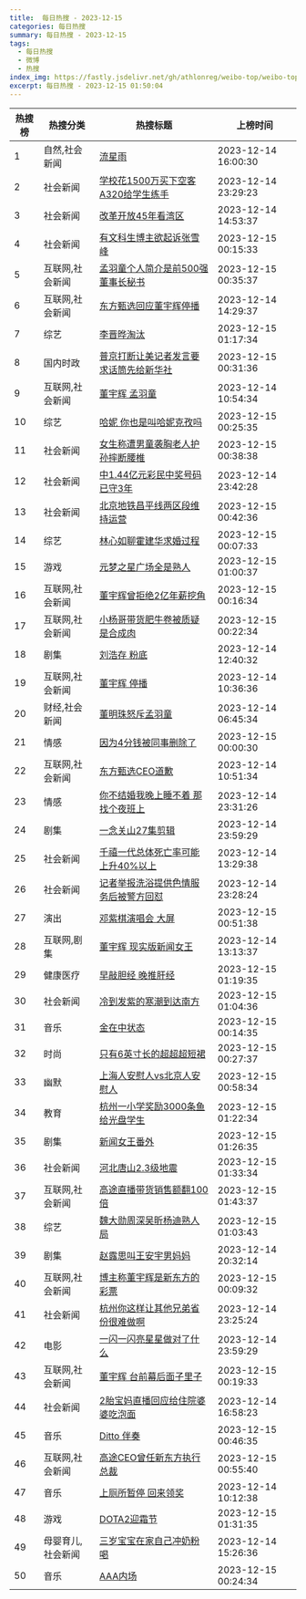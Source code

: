 ```yaml
---
title:  每日热搜 - 2023-12-15
categories: 每日热搜
summary: 每日热搜 - 2023-12-15
tags:
  - 每日热搜
  - 微博
  - 热搜
index_img: https://fastly.jsdelivr.net/gh/athlonreg/weibo-top/weibo-top.jpeg
excerpt: 每日热搜 - 2023-12-15 01:50:04
---
```


| 热搜榜 | 热搜分类 | 热搜标题 | 上榜时间 |
| --- | --- | --- | --- |
| 1 | 自然,社会新闻 | [流星雨](https://s.weibo.com/weibo%3Fq%3D%2523%E6%B5%81%E6%98%9F%E9%9B%A8%2523) | 2023-12-14 16:00:30 | 
| 2 | 社会新闻 | [学校花1500万买下空客A320给学生练手](https://s.weibo.com/weibo%3Fq%3D%2523%E5%AD%A6%E6%A0%A1%E8%8A%B11500%E4%B8%87%E4%B9%B0%E4%B8%8B%E7%A9%BA%E5%AE%A2A320%E7%BB%99%E5%AD%A6%E7%94%9F%E7%BB%83%E6%89%8B%2523) | 2023-12-14 23:29:23 | 
| 3 | 社会新闻 | [改革开放45年看湾区](https://s.weibo.com/weibo%3Fq%3D%2523%E6%94%B9%E9%9D%A9%E5%BC%80%E6%94%BE45%E5%B9%B4%E7%9C%8B%E6%B9%BE%E5%8C%BA%2523) | 2023-12-14 14:53:37 | 
| 4 | 社会新闻 | [有文科生博主欲起诉张雪峰](https://s.weibo.com/weibo%3Fq%3D%2523%E6%9C%89%E6%96%87%E7%A7%91%E7%94%9F%E5%8D%9A%E4%B8%BB%E6%AC%B2%E8%B5%B7%E8%AF%89%E5%BC%A0%E9%9B%AA%E5%B3%B0%2523) | 2023-12-15 00:15:33 | 
| 5 | 互联网,社会新闻 | [孟羽童个人简介是前500强董事长秘书](https://s.weibo.com/weibo%3Fq%3D%2523%E5%AD%9F%E7%BE%BD%E7%AB%A5%E4%B8%AA%E4%BA%BA%E7%AE%80%E4%BB%8B%E6%98%AF%E5%89%8D500%E5%BC%BA%E8%91%A3%E4%BA%8B%E9%95%BF%E7%A7%98%E4%B9%A6%2523) | 2023-12-15 00:35:37 | 
| 6 | 互联网,社会新闻 | [东方甄选回应董宇辉停播](https://s.weibo.com/weibo%3Fq%3D%2523%E4%B8%9C%E6%96%B9%E7%94%84%E9%80%89%E5%9B%9E%E5%BA%94%E8%91%A3%E5%AE%87%E8%BE%89%E5%81%9C%E6%92%AD%2523) | 2023-12-14 14:29:37 | 
| 7 | 综艺 | [李晋晔淘汰](https://s.weibo.com/weibo%3Fq%3D%2523%E6%9D%8E%E6%99%8B%E6%99%94%E6%B7%98%E6%B1%B0%2523) | 2023-12-15 01:17:34 | 
| 8 | 国内时政 | [普京打断让美记者发言要求话筒先给新华社](https://s.weibo.com/weibo%3Fq%3D%2523%E6%99%AE%E4%BA%AC%E6%89%93%E6%96%AD%E8%AE%A9%E7%BE%8E%E8%AE%B0%E8%80%85%E5%8F%91%E8%A8%80%E8%A6%81%E6%B1%82%E8%AF%9D%E7%AD%92%E5%85%88%E7%BB%99%E6%96%B0%E5%8D%8E%E7%A4%BE%2523) | 2023-12-15 00:31:36 | 
| 9 | 互联网,社会新闻 | [董宇辉 孟羽童](https://s.weibo.com/weibo%3Fq%3D%2523%E8%91%A3%E5%AE%87%E8%BE%89%20%E5%AD%9F%E7%BE%BD%E7%AB%A5%2523) | 2023-12-14 10:54:34 | 
| 10 | 综艺 | [哈妮 你也是叫哈妮克孜吗](https://s.weibo.com/weibo%3Fq%3D%2523%E5%93%88%E5%A6%AE%20%E4%BD%A0%E4%B9%9F%E6%98%AF%E5%8F%AB%E5%93%88%E5%A6%AE%E5%85%8B%E5%AD%9C%E5%90%97%2523) | 2023-12-15 00:25:35 | 
| 11 | 社会新闻 | [女生称遭男童袭胸老人护孙摔断腰椎](https://s.weibo.com/weibo%3Fq%3D%2523%E5%A5%B3%E7%94%9F%E7%A7%B0%E9%81%AD%E7%94%B7%E7%AB%A5%E8%A2%AD%E8%83%B8%E8%80%81%E4%BA%BA%E6%8A%A4%E5%AD%99%E6%91%94%E6%96%AD%E8%85%B0%E6%A4%8E%2523) | 2023-12-15 00:38:38 | 
| 12 | 社会新闻 | [中1.44亿元彩民中奖号码已守3年](https://s.weibo.com/weibo%3Fq%3D%2523%E4%B8%AD1.44%E4%BA%BF%E5%85%83%E5%BD%A9%E6%B0%91%E4%B8%AD%E5%A5%96%E5%8F%B7%E7%A0%81%E5%B7%B2%E5%AE%883%E5%B9%B4%2523) | 2023-12-14 23:42:28 | 
| 13 | 社会新闻 | [北京地铁昌平线两区段维持运营](https://s.weibo.com/weibo%3Fq%3D%2523%E5%8C%97%E4%BA%AC%E5%9C%B0%E9%93%81%E6%98%8C%E5%B9%B3%E7%BA%BF%E4%B8%A4%E5%8C%BA%E6%AE%B5%E7%BB%B4%E6%8C%81%E8%BF%90%E8%90%A5%2523) | 2023-12-15 00:42:36 | 
| 14 | 综艺 | [林心如聊霍建华求婚过程](https://s.weibo.com/weibo%3Fq%3D%2523%E6%9E%97%E5%BF%83%E5%A6%82%E8%81%8A%E9%9C%8D%E5%BB%BA%E5%8D%8E%E6%B1%82%E5%A9%9A%E8%BF%87%E7%A8%8B%2523) | 2023-12-15 00:07:33 | 
| 15 | 游戏 | [元梦之星广场全是熟人](https://s.weibo.com/weibo%3Fq%3D%2523%E5%85%83%E6%A2%A6%E4%B9%8B%E6%98%9F%E5%B9%BF%E5%9C%BA%E5%85%A8%E6%98%AF%E7%86%9F%E4%BA%BA%2523) | 2023-12-15 01:00:37 | 
| 16 | 互联网,社会新闻 | [董宇辉曾拒绝2亿年薪挖角](https://s.weibo.com/weibo%3Fq%3D%2523%E8%91%A3%E5%AE%87%E8%BE%89%E6%9B%BE%E6%8B%92%E7%BB%9D2%E4%BA%BF%E5%B9%B4%E8%96%AA%E6%8C%96%E8%A7%92%2523) | 2023-12-15 00:16:34 | 
| 17 | 互联网,社会新闻 | [小杨哥带货肥牛卷被质疑是合成肉](https://s.weibo.com/weibo%3Fq%3D%2523%E5%B0%8F%E6%9D%A8%E5%93%A5%E5%B8%A6%E8%B4%A7%E8%82%A5%E7%89%9B%E5%8D%B7%E8%A2%AB%E8%B4%A8%E7%96%91%E6%98%AF%E5%90%88%E6%88%90%E8%82%89%2523) | 2023-12-15 00:22:34 | 
| 18 | 剧集 | [刘浩存 粉底](https://s.weibo.com/weibo%3Fq%3D%2523%E5%88%98%E6%B5%A9%E5%AD%98%20%E7%B2%89%E5%BA%95%2523) | 2023-12-14 12:40:32 | 
| 19 | 互联网,社会新闻 | [董宇辉 停播](https://s.weibo.com/weibo%3Fq%3D%2523%E8%91%A3%E5%AE%87%E8%BE%89%20%E5%81%9C%E6%92%AD%2523) | 2023-12-14 10:36:36 | 
| 20 | 财经,社会新闻 | [董明珠怒斥孟羽童](https://s.weibo.com/weibo%3Fq%3D%2523%E8%91%A3%E6%98%8E%E7%8F%A0%E6%80%92%E6%96%A5%E5%AD%9F%E7%BE%BD%E7%AB%A5%2523) | 2023-12-14 06:45:34 | 
| 21 | 情感 | [因为4分钱被同事删除了](https://s.weibo.com/weibo%3Fq%3D%2523%E5%9B%A0%E4%B8%BA4%E5%88%86%E9%92%B1%E8%A2%AB%E5%90%8C%E4%BA%8B%E5%88%A0%E9%99%A4%E4%BA%86%2523) | 2023-12-15 00:00:30 | 
| 22 | 互联网,社会新闻 | [东方甄选CEO道歉](https://s.weibo.com/weibo%3Fq%3D%2523%E4%B8%9C%E6%96%B9%E7%94%84%E9%80%89CEO%E9%81%93%E6%AD%89%2523) | 2023-12-14 10:51:34 | 
| 23 | 情感 | [你不结婚我晚上睡不着 那找个夜班上](https://s.weibo.com/weibo%3Fq%3D%2523%E4%BD%A0%E4%B8%8D%E7%BB%93%E5%A9%9A%E6%88%91%E6%99%9A%E4%B8%8A%E7%9D%A1%E4%B8%8D%E7%9D%80%20%E9%82%A3%E6%89%BE%E4%B8%AA%E5%A4%9C%E7%8F%AD%E4%B8%8A%2523) | 2023-12-14 23:31:26 | 
| 24 | 剧集 | [一念关山27集剪辑](https://s.weibo.com/weibo%3Fq%3D%2523%E4%B8%80%E5%BF%B5%E5%85%B3%E5%B1%B127%E9%9B%86%E5%89%AA%E8%BE%91%2523) | 2023-12-14 23:59:29 | 
| 25 | 社会新闻 | [千禧一代总体死亡率可能上升40%以上](https://s.weibo.com/weibo%3Fq%3D%2523%E5%8D%83%E7%A6%A7%E4%B8%80%E4%BB%A3%E6%80%BB%E4%BD%93%E6%AD%BB%E4%BA%A1%E7%8E%87%E5%8F%AF%E8%83%BD%E4%B8%8A%E5%8D%8740%25%E4%BB%A5%E4%B8%8A%2523) | 2023-12-14 13:29:38 | 
| 26 | 社会新闻 | [记者举报洗浴提供色情服务后被警方回怼](https://s.weibo.com/weibo%3Fq%3D%2523%E8%AE%B0%E8%80%85%E4%B8%BE%E6%8A%A5%E6%B4%97%E6%B5%B4%E6%8F%90%E4%BE%9B%E8%89%B2%E6%83%85%E6%9C%8D%E5%8A%A1%E5%90%8E%E8%A2%AB%E8%AD%A6%E6%96%B9%E5%9B%9E%E6%80%BC%2523) | 2023-12-14 23:28:24 | 
| 27 | 演出 | [邓紫棋演唱会 大屏](https://s.weibo.com/weibo%3Fq%3D%2523%E9%82%93%E7%B4%AB%E6%A3%8B%E6%BC%94%E5%94%B1%E4%BC%9A%20%E5%A4%A7%E5%B1%8F%2523) | 2023-12-15 00:51:38 | 
| 28 | 互联网,剧集 | [董宇辉 现实版新闻女王](https://s.weibo.com/weibo%3Fq%3D%2523%E8%91%A3%E5%AE%87%E8%BE%89%20%E7%8E%B0%E5%AE%9E%E7%89%88%E6%96%B0%E9%97%BB%E5%A5%B3%E7%8E%8B%2523) | 2023-12-14 13:13:37 | 
| 29 | 健康医疗 | [早敲胆经 晚推肝经](https://s.weibo.com/weibo%3Fq%3D%2523%E6%97%A9%E6%95%B2%E8%83%86%E7%BB%8F%20%E6%99%9A%E6%8E%A8%E8%82%9D%E7%BB%8F%2523) | 2023-12-15 01:19:35 | 
| 30 | 社会新闻 | [冷到发紫的寒潮到达南方](https://s.weibo.com/weibo%3Fq%3D%2523%E5%86%B7%E5%88%B0%E5%8F%91%E7%B4%AB%E7%9A%84%E5%AF%92%E6%BD%AE%E5%88%B0%E8%BE%BE%E5%8D%97%E6%96%B9%2523) | 2023-12-15 01:04:36 | 
| 31 | 音乐 | [金在中状态](https://s.weibo.com/weibo%3Fq%3D%2523%E9%87%91%E5%9C%A8%E4%B8%AD%E7%8A%B6%E6%80%81%2523) | 2023-12-15 00:14:35 | 
| 32 | 时尚 | [只有6英寸长的超超超短裙](https://s.weibo.com/weibo%3Fq%3D%2523%E5%8F%AA%E6%9C%896%E8%8B%B1%E5%AF%B8%E9%95%BF%E7%9A%84%E8%B6%85%E8%B6%85%E8%B6%85%E7%9F%AD%E8%A3%99%2523) | 2023-12-15 00:27:37 | 
| 33 | 幽默 | [上海人安慰人vs北京人安慰人](https://s.weibo.com/weibo%3Fq%3D%2523%E4%B8%8A%E6%B5%B7%E4%BA%BA%E5%AE%89%E6%85%B0%E4%BA%BAvs%E5%8C%97%E4%BA%AC%E4%BA%BA%E5%AE%89%E6%85%B0%E4%BA%BA%2523) | 2023-12-15 00:58:34 | 
| 34 | 教育 | [杭州一小学奖励3000条鱼给光盘学生](https://s.weibo.com/weibo%3Fq%3D%2523%E6%9D%AD%E5%B7%9E%E4%B8%80%E5%B0%8F%E5%AD%A6%E5%A5%96%E5%8A%B13000%E6%9D%A1%E9%B1%BC%E7%BB%99%E5%85%89%E7%9B%98%E5%AD%A6%E7%94%9F%2523) | 2023-12-15 01:22:34 | 
| 35 | 剧集 | [新闻女王番外](https://s.weibo.com/weibo%3Fq%3D%2523%E6%96%B0%E9%97%BB%E5%A5%B3%E7%8E%8B%E7%95%AA%E5%A4%96%2523) | 2023-12-15 01:26:35 | 
| 36 | 社会新闻 | [河北唐山2.3级地震](https://s.weibo.com/weibo%3Fq%3D%2523%E6%B2%B3%E5%8C%97%E5%94%90%E5%B1%B12.3%E7%BA%A7%E5%9C%B0%E9%9C%87%2523) | 2023-12-15 01:33:34 | 
| 37 | 互联网,社会新闻 | [高途直播带货销售额翻100倍](https://s.weibo.com/weibo%3Fq%3D%2523%E9%AB%98%E9%80%94%E7%9B%B4%E6%92%AD%E5%B8%A6%E8%B4%A7%E9%94%80%E5%94%AE%E9%A2%9D%E7%BF%BB100%E5%80%8D%2523) | 2023-12-15 01:43:37 | 
| 38 | 综艺 | [魏大勋周深吴昕杨迪熟人局](https://s.weibo.com/weibo%3Fq%3D%2523%E9%AD%8F%E5%A4%A7%E5%8B%8B%E5%91%A8%E6%B7%B1%E5%90%B4%E6%98%95%E6%9D%A8%E8%BF%AA%E7%86%9F%E4%BA%BA%E5%B1%80%2523) | 2023-12-15 01:03:43 | 
| 39 | 剧集 | [赵露思叫王安宇男妈妈](https://s.weibo.com/weibo%3Fq%3D%2523%E8%B5%B5%E9%9C%B2%E6%80%9D%E5%8F%AB%E7%8E%8B%E5%AE%89%E5%AE%87%E7%94%B7%E5%A6%88%E5%A6%88%2523) | 2023-12-14 20:32:14 | 
| 40 | 互联网,社会新闻 | [博主称董宇辉是新东方的彩票](https://s.weibo.com/weibo%3Fq%3D%2523%E5%8D%9A%E4%B8%BB%E7%A7%B0%E8%91%A3%E5%AE%87%E8%BE%89%E6%98%AF%E6%96%B0%E4%B8%9C%E6%96%B9%E7%9A%84%E5%BD%A9%E7%A5%A8%2523) | 2023-12-15 00:09:32 | 
| 41 | 社会新闻 | [杭州你这样让其他兄弟省份很难做啊](https://s.weibo.com/weibo%3Fq%3D%2523%E6%9D%AD%E5%B7%9E%E4%BD%A0%E8%BF%99%E6%A0%B7%E8%AE%A9%E5%85%B6%E4%BB%96%E5%85%84%E5%BC%9F%E7%9C%81%E4%BB%BD%E5%BE%88%E9%9A%BE%E5%81%9A%E5%95%8A%2523) | 2023-12-14 23:25:24 | 
| 42 | 电影 | [一闪一闪亮星星做对了什么](https://s.weibo.com/weibo%3Fq%3D%2523%E4%B8%80%E9%97%AA%E4%B8%80%E9%97%AA%E4%BA%AE%E6%98%9F%E6%98%9F%E5%81%9A%E5%AF%B9%E4%BA%86%E4%BB%80%E4%B9%88%2523) | 2023-12-14 23:59:29 | 
| 43 | 互联网,社会新闻 | [董宇辉 台前幕后面子里子](https://s.weibo.com/weibo%3Fq%3D%2523%E8%91%A3%E5%AE%87%E8%BE%89%20%E5%8F%B0%E5%89%8D%E5%B9%95%E5%90%8E%E9%9D%A2%E5%AD%90%E9%87%8C%E5%AD%90%2523) | 2023-12-15 00:19:33 | 
| 44 | 社会新闻 | [2胎宝妈直播回应给住院婆婆吃泡面](https://s.weibo.com/weibo%3Fq%3D%25232%E8%83%8E%E5%AE%9D%E5%A6%88%E7%9B%B4%E6%92%AD%E5%9B%9E%E5%BA%94%E7%BB%99%E4%BD%8F%E9%99%A2%E5%A9%86%E5%A9%86%E5%90%83%E6%B3%A1%E9%9D%A2%2523) | 2023-12-14 16:58:23 | 
| 45 | 音乐 | [Ditto 伴奏](https://s.weibo.com/weibo%3Fq%3D%2523Ditto%20%E4%BC%B4%E5%A5%8F%2523) | 2023-12-15 00:46:35 | 
| 46 | 互联网,社会新闻 | [高途CEO曾任新东方执行总裁](https://s.weibo.com/weibo%3Fq%3D%2523%E9%AB%98%E9%80%94CEO%E6%9B%BE%E4%BB%BB%E6%96%B0%E4%B8%9C%E6%96%B9%E6%89%A7%E8%A1%8C%E6%80%BB%E8%A3%81%2523) | 2023-12-15 00:55:40 | 
| 47 | 音乐 | [上厕所暂停 回来领奖](https://s.weibo.com/weibo%3Fq%3D%2523%E4%B8%8A%E5%8E%95%E6%89%80%E6%9A%82%E5%81%9C%20%E5%9B%9E%E6%9D%A5%E9%A2%86%E5%A5%96%2523) | 2023-12-14 10:12:38 | 
| 48 | 游戏 | [DOTA2迎霜节](https://s.weibo.com/weibo%3Fq%3D%2523DOTA2%E8%BF%8E%E9%9C%9C%E8%8A%82%2523) | 2023-12-15 01:31:35 | 
| 49 | 母婴育儿,社会新闻 | [三岁宝宝在家自己冲奶粉喝](https://s.weibo.com/weibo%3Fq%3D%2523%E4%B8%89%E5%B2%81%E5%AE%9D%E5%AE%9D%E5%9C%A8%E5%AE%B6%E8%87%AA%E5%B7%B1%E5%86%B2%E5%A5%B6%E7%B2%89%E5%96%9D%2523) | 2023-12-14 15:26:36 | 
| 50 | 音乐 | [AAA内场](https://s.weibo.com/weibo%3Fq%3D%2523AAA%E5%86%85%E5%9C%BA%2523) | 2023-12-15 00:24:34 | 
